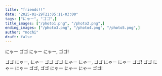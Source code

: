 ```yaml
---
title: "friends!!"
date: "2025-01-29T21:05:11-03:00"
tags: ["にゃー", "ゴゴ",]
title_images: ["/photo1.png", "/photo2.png",]
ending_images: ["/photo3.png", "/photo4.png", "/photo5.png",]
author: "mochi"
draft: false
---
```

<!-- introduction -->
にゃー ゴゴ にゃー にゃー, ゴゴ!
<!--more-->
<!-- rest of the content -->
ゴゴ にゃー, にゃー ゴゴ ゴゴ にゃー にゃー, ゴゴ にゃー にゃー ゴゴ!
ゴゴ にゃー にゃー ゴゴ, ゴゴ にゃー にゃー にゃー ゴゴ!
